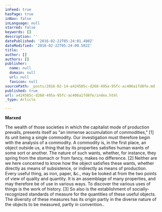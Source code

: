 ```yaml
---
inFeed: true
hasPage: true
inNav: false
inLanguage: null
starred: false
keywords: []
description: ''
datePublished: '2016-02-22T05:24:01.480Z'
dateModified: '2016-02-22T05:24:00.582Z'
title: ''
author: []
authors: []
publisher:
  name: null
  domain: null
  url: null
  favicon: null
sourcePath: _posts/2016-02-14-a424585c-d268-495a-95fc-ac406a1fd8fe.md
published: true
url: a424585c-d268-495a-95fc-ac406a1fd8fe/index.html
_type: Article

---
```

**Marxed**

The wealth of those societies in which the capitalist mode of production prevails, presents itself as "an immense accumulation of commodities," \[1\] its unit being a single commodity. Our investigation must therefore begin with the analysis of a commodity. A commodity is, in the first place, an object outside us, a thing that by its properties satisfies human wants of some sort or another. The nature of such wants, whether, for instance, they spring from the stomach or from fancy, makes no difference. \[2\] Neither are we here concerned to know how the object satisfies these wants, whether directly as means of subsistence, or indirectly as means of production. Every useful thing, as iron, paper, &c., may be looked at from the two points of view of quality and quantity. It is an assemblage of many properties, and may therefore be of use in various ways. To discover the various uses of things is the work of history. \[3\] So also is the establishment of socially-recognized standards of measure for the quantities of these useful objects. The diversity of these measures has its origin partly in the diverse nature of the objects to be measured, partly in convention..